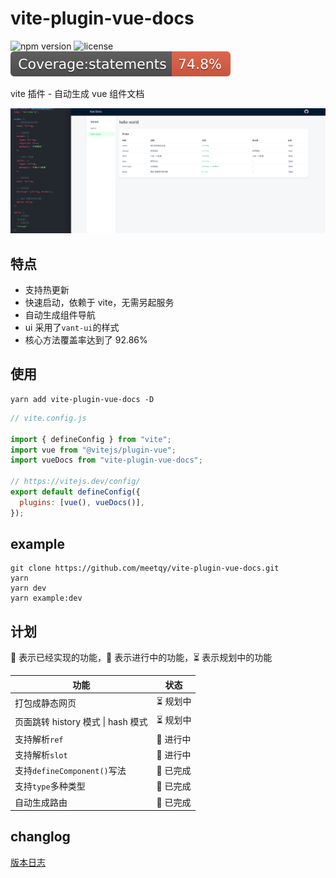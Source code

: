 # vite-plugin-vue-docs

![npm version](https://img.shields.io/npm/v/vite-plugin-vue-docs)
![license](https://img.shields.io/npm/l/vite-plugin-vue-docs)
![jest coverage](./badges/badge-statements.svg)

vite 插件 - 自动生成 vue 组件文档

![preview](./preview.png)

## 特点

- 支持热更新
- 快速启动，依赖于 vite，无需另起服务
- 自动生成组件导航
- ui 采用了`vant-ui`的样式
- 核心方法覆盖率达到了 92.86%

## 使用

```shell
yarn add vite-plugin-vue-docs -D
```

```js
// vite.config.js

import { defineConfig } from "vite";
import vue from "@vitejs/plugin-vue";
import vueDocs from "vite-plugin-vue-docs";

// https://vitejs.dev/config/
export default defineConfig({
  plugins: [vue(), vueDocs()],
});
```

## example

```shell
git clone https://github.com/meetqy/vite-plugin-vue-docs.git
yarn
yarn dev
yarn example:dev
```

## 计划

🚀 表示已经实现的功能，👷 表示进行中的功能，⏳ 表示规划中的功能

| 功能                               | 状态      |
| ---------------------------------- | --------- |
| 打包成静态网页                     | ⏳ 规划中 |
| 页面跳转 history 模式 \| hash 模式 | ⏳ 规划中 |
| 支持解析`ref`                      | 👷 进行中 |
| 支持解析`slot`                     | 👷 进行中 |
| 支持`defineComponent()`写法        | 🚀 已完成 |
| 支持`type`多种类型                 | 🚀 已完成 |
| 自动生成路由                       | 🚀 已完成 |

## changlog

[版本日志](./CHANGELOG.md)
